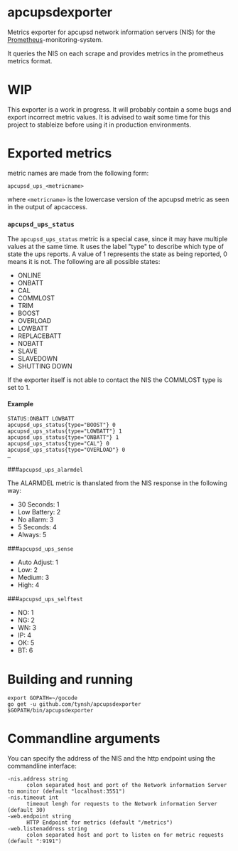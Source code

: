 # apcupsdexporter

Metrics exporter for apcupsd network information servers (NIS) for the
[Prometheus](www.prometheus.io)-monitoring-system.

It queries the NIS on each scrape and provides metrics in the prometheus
metrics format.

# WIP
This exporter is a work in progress. It will probably contain a some bugs
and export incorrect metric values. It is advised to wait some time for this
project to stableize before using it in production environments.

# Exported metrics

metric names are made from the following form:

    apcupsd_ups_<metricname>

where `<metricname>` is the lowercase version of the apcupsd metric as seen in the output of apcaccess.

### `apcupsd_ups_status`

The `apcupsd_ups_status` metric is a special case, since it may have multiple
values at the same time. It uses the label "type" to describe which type of
state the ups reports. A value of 1 represents the state as being reported, 0
means it is not. The following are all possible states:

* ONLINE
* ONBATT
* CAL
* COMMLOST
* TRIM
* BOOST
* OVERLOAD
* LOWBATT
* REPLACEBATT
* NOBATT
* SLAVE
* SLAVEDOWN
* SHUTTING DOWN

If the exporter itself is not able to contact the NIS the COMMLOST type is set
to 1.

#### Example
    STATUS:ONBATT LOWBATT
    apcupsd_ups_status{type="BOOST"} 0
    apcupsd_ups_status{type="LOWBATT"} 1
    apcupsd_ups_status{type="ONBATT"} 1
    apcupsd_ups_status{type="CAL"} 0
    apcupsd_ups_status{type="OVERLOAD"} 0
    …

###`apcupsd_ups_alarmdel`

The ALARMDEL metric is thanslated from the NIS response in the following way:

* 30 Seconds: 1
* Low Battery: 2
* No allarm: 3
* 5 Seconds: 4
* Always: 5

###`apcupsd_ups_sense`

* Auto Adjust: 1
* Low: 2
* Medium: 3
* High: 4

###`apcupsd_ups_selftest`

* NO: 1
* NG: 2
* WN: 3
* IP: 4
* OK: 5
* BT: 6

# Building and running

    export GOPATH=~/gocode
    go get -u github.com/tynsh/apcupsdexporter
    $GOPATH/bin/apcupsdexporter

# Commandline arguments

You can specify the address of the NIS and the http endpoint using the commandline interface:

    -nis.address string
          colon separated host and port of the Network information Server to monitor (default "localhost:3551")
    -nis.timeout int
          timeout lengh for requests to the Network information Server (default 30)
    -web.endpoint string
          HTTP Endpoint for metrics (default "/metrics")
    -web.listenaddress string
          colon separated host and port to listen on for metric requests (default ":9191")
